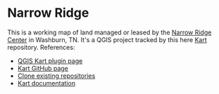 # Narrow Ridge

This is a working map of land managed or leased by the [Narrow Ridge Center](https://narrowridge.org/) in Washburn, TN. It's a QGIS project tracked by this here [Kart](https://kartproject.org/) repository. 
References: 
- [QGIS Kart plugin page](https://plugins.qgis.org/plugins/kart/)
- [Kart GitHub page](https://github.com/koordinates/kart)
- [Clone existing repositories](https://docs.kartproject.org/en/latest/pages/commands/kart_clone.html#clone-existing-repositories)
- [Kart documentation](https://docs.kartproject.org/en/latest/)
